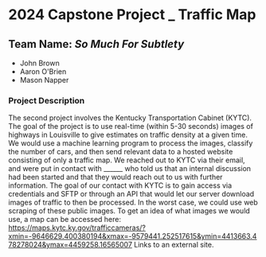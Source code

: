 # 2024 Capstone Project _ Traffic Map

## Team Name: *So Much For Subtlety*
- John Brown
- Aaron O'Brien
- Mason Napper

### Project Description
The second project involves the Kentucky Transportation Cabinet (KYTC). The goal of the project is to use real-time (within 5-30 seconds) images of highways in Louisville to give estimates on traffic density at a given time. We would use a machine learning program to process the images, classify the number of cars, and then send relevant data to a hosted website consisting of only a traffic map. We reached out to KYTC via their email, and were put in contact with ______ who told us that an internal discussion had been started and that they would reach out to us with further information. The goal of our contact with KYTC is to gain access via credentials and SFTP or through an API that would let our server download images of traffic to then be processed. In the worst case, we could use web scraping of these public images. To get an idea of what images we would use, a map can be accessed here:
https://maps.kytc.ky.gov/trafficcameras/?xmin=-9646629.400380194&xmax=-9579441.252517615&ymin=4413663.478278024&ymax=4459258.16565007 Links to an external site.


